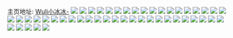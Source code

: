 主页地址: [Wuli小冰冰-](https://weibo.com/u/3958673885) 
![](https://wx4.sinaimg.cn/mw2000/ebf491ddly1h57cszq1q1j22c03401ky.jpg) 
![](https://wx4.sinaimg.cn/mw2000/ebf491ddly1h57ctr0mptj22c0340kjm.jpg) 
![](https://wx4.sinaimg.cn/mw2000/ebf491ddly1h57ct4cg4vj21sc2dsx6p.jpg) 
![](https://wx4.sinaimg.cn/mw2000/ebf491ddly1h57ctd5s50j23402c01l0.jpg) 
![](https://wx4.sinaimg.cn/mw2000/ebf491ddly1h57cth2ei2j22c03407wi.jpg) 
![](https://wx4.sinaimg.cn/mw2000/ebf491ddly1h57cssegqpj22c03404qq.jpg) 
![](https://wx4.sinaimg.cn/mw2000/ebf491ddly1h57ctoezbuj22c0340x6q.jpg) 
![](https://wx4.sinaimg.cn/mw2000/ebf491ddly1h57ctkxs7yj22c0340hdv.jpg) 
![](https://wx4.sinaimg.cn/mw2000/ebf491ddly1gkx1lyihitj22c0340x6p.jpg) 
![](https://wx4.sinaimg.cn/mw2000/ebf491ddly1gkx1m00gtcj22c0340ked.jpg) 
![](https://wx4.sinaimg.cn/mw2000/ebf491ddly1gkx1m1uwt2j22c0340qv5.jpg) 
![](https://wx4.sinaimg.cn/mw2000/ebf491ddly1gkx1lwzdozj22c0340e81.jpg) 
![](https://wx4.sinaimg.cn/mw2000/ebf491ddly1gkx1m5o1m2j22c0340qsm.jpg) 
![](https://wx4.sinaimg.cn/mw2000/ebf491ddly1gkx1nndox6j22c03404qq.jpg) 
![](https://wx4.sinaimg.cn/mw2000/ebf491ddly1gksjc43llbj22c0340b29.jpg) 
![](https://wx4.sinaimg.cn/mw2000/ebf491ddly1gksjc5mxnej22c0340e82.jpg) 
![](https://wx4.sinaimg.cn/mw2000/ebf491ddly1gksjc2rzdnj22c03404qq.jpg) 
![](https://wx4.sinaimg.cn/mw2000/ebf491ddly1gksjc6yf5aj22c0340kjm.jpg) 
![](https://wx4.sinaimg.cn/mw2000/ebf491ddgy1gjcn4np2tjj20yi22oe8a.jpg) 
![](https://wx4.sinaimg.cn/mw2000/ebf491ddgy1gjcn4ogqc0j20yi13igta.jpg) 
![](https://wx4.sinaimg.cn/mw2000/ebf491ddgy1gjcn4fq9pwj20yi22o1l4.jpg) 
![](https://wx4.sinaimg.cn/mw2000/ebf491ddgy1gjcn4su2dyj20yi22onpj.jpg) 
![](https://wx4.sinaimg.cn/mw2000/ebf491ddgy1gjcn4zdfawj20yi22ohe1.jpg) 
![](https://wx4.sinaimg.cn/mw2000/ebf491ddgy1gjcn52n0c3j20yi22onph.jpg) 
![](https://wx4.sinaimg.cn/mw2000/ebf491ddgy1gjaxfb0re3j20yi22okjn.jpg) 
![](https://wx4.sinaimg.cn/mw2000/ebf491ddgy1gjaxftwyifj20yi22o7wj.jpg) 
![](https://wx4.sinaimg.cn/mw2000/ebf491ddgy1gjaxepmvqpj20yi22oqv7.jpg) 
![](https://wx4.sinaimg.cn/mw2000/ebf491ddly1gj6rahfi5uj23402c01kx.jpg) 
![](https://wx4.sinaimg.cn/mw2000/ebf491ddly1gj6rag50r3j21wk1wku0x.jpg) 
![](https://wx4.sinaimg.cn/mw2000/ebf491ddly1gj6rajekr4j227n27nkjm.jpg) 
![](https://wx4.sinaimg.cn/mw2000/ebf491ddly1gj6rakputzj22c02c07wi.jpg) 
![](https://wx4.sinaimg.cn/mw2000/ebf491ddly1gix82v59nij20rs2bce81.jpg) 
![](https://wx4.sinaimg.cn/mw2000/ebf491ddly1gix82w31uxj20rs1su4qp.jpg) 
![](https://wx4.sinaimg.cn/mw2000/ebf491ddly1gix82xe335j20rs1jkx6p.jpg) 
![](https://wx4.sinaimg.cn/mw2000/ebf491ddly1gix8r9kz9fj20rs1jku0x.jpg) 
![](https://wx4.sinaimg.cn/mw2000/ebf491ddly1gix862dv5zj20rs2bcqv7.jpg) 
![](https://wx4.sinaimg.cn/mw2000/ebf491ddly1gix8raii1lj20rs1jkx6p.jpg) 
![](https://wx4.sinaimg.cn/mw2000/ebf491ddly1gix8rbgonij20rs1jku0x.jpg) 
![](https://wx4.sinaimg.cn/mw2000/ebf491ddly1gix8r77imqj20rs3cex6s.jpg) 
![](https://wx4.sinaimg.cn/mw2000/ebf491ddly1gix8ohqkpvj20rs2bcu0y.jpg) 
![](https://wx4.sinaimg.cn/mw2000/ebf491ddly1gix8rdtzmdj20rs2tve84.jpg) 
![](https://wx4.sinaimg.cn/mw2000/ebf491ddly1giotrzlj05j23gg56ob2d.jpg) 
![](https://wx4.sinaimg.cn/mw2000/ebf491ddly1giots1dl5hj23gg56ox6r.jpg) 
![](https://wx4.sinaimg.cn/mw2000/ebf491ddly1giots37ro1j23gg56ohdx.jpg) 
![](https://wx4.sinaimg.cn/mw2000/ebf491ddly1giotrxzfx8j216o1kwkhi.jpg) 
![](https://wx4.sinaimg.cn/mw2000/ebf491ddly1giots619jaj214j1i24qp.jpg) 
![](https://wx4.sinaimg.cn/mw2000/ebf491ddly1giotscsk4sj21w01f0e81.jpg) 
![](https://wx4.sinaimg.cn/mw2000/ebf491ddly1giotrxg1tjj227z27z1ky.jpg) 
